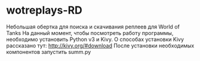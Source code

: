 # wotreplays-RD
Небольшая обертка для поиска и скачивания реплеев для World of Tanks
На данный момент, чтобы посмотреть работу программы, необходимо
установить Python v3 и Kivy.
О способах установки Kivy рассказано тут:
http://kivy.org/#download
После установки необходимых компонентов запустить summ.py

